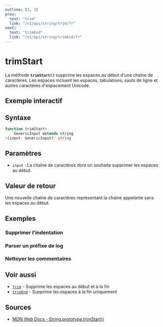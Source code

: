 ```yaml
---
outline: [2, 3]
prev:
  text: "trim"
  link: "/v1/api/string/trim/fr"
next:
  text: "trimEnd"
  link: "/v1/api/string/trimEnd/fr"
---
```


# trimStart

La méthode **`trimStart()`** supprime les espaces au début d'une chaîne de caractères. Les espaces incluent les espaces, tabulations, sauts de ligne et autres caractères d'espacement Unicode.

## Exemple interactif

<MonacoTSEditor
  src="/v1/api/string/trimStart/examples/tryout.doc.ts"
  majorVersion="v1"
  height="200px"
/>

## Syntaxe

```typescript
function trimStart<
	GenericInput extends string
>(input: GenericInput): string
```

## Paramètres

- `input` : La chaîne de caractères dont on souhaite supprimer les espaces au début.

## Valeur de retour

Une nouvelle chaîne de caractères représentant la chaîne appelante sans les espaces au début.

## Exemples

### Supprimer l'indentation

<MonacoTSEditor
  	src="/v1/api/string/trimStart/examples/removeIndentation.doc.ts"
  	majorVersion="v1"
	height="300px"
/>

### Parser un préfixe de log

<MonacoTSEditor
  	src="/v1/api/string/trimStart/examples/parseLogPrefix.doc.ts"
  	majorVersion="v1"
	height="450px"
/>

### Nettoyer les commentaires

<MonacoTSEditor
  	src="/v1/api/string/trimStart/examples/cleanComments.doc.ts"
  	majorVersion="v1"
	height="450px"
/>

## Voir aussi

- [`trim`](/v1/api/string/trim/fr) - Supprime les espaces au début et à la fin
- [`trimEnd`](/v1/api/string/trimEnd/fr) - Supprime les espaces à la fin uniquement

## Sources

- [MDN Web Docs - String.prototype.trimStart()](https://developer.mozilla.org/fr-FR/docs/Web/JavaScript/Reference/Global_Objects/String/trimStart)

